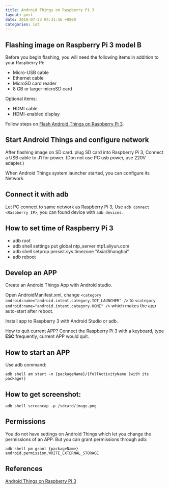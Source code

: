 ```yaml
---
title: Android Things on Raspberry Pi 3
layout: post
date: 2018-07-23 04:31:56 +0800
categories: iot
---
```


## Flashing image on Raspberry Pi 3 model B

Before you begin flashing, you will need the following items in addition to your Raspberry Pi:

- Micro-USB cable
- Ethernet cable
- MicroSD card reader
- 8 GB or larger microSD card

Optional items:

- HDMI cable
- HDMI-enabled display

Follow steps on [Flash Android Things on Raspberry Pi 3](https://developer.android.google.cn/things/hardware/raspberrypi).

## Start Android Things and configure network

After flashing image on SD card. plug SD card into Raspberry Pi 3, Connect a USB cable to J1 for power. (Don not use PC usb power, use 220V adapter.)

When Android Things system launcher started, you can configure its Network.

## Connect it with adb

Let PC connect to same network as Raspberry Pi 3, Use `adb connect <Raspberry IP>`, you can found device with `adb devices`.

## How to set time of Raspberry Pi 3

- adb root
- adb shell settings put global ntp_server ntp1.aliyun.com
- adb shell setprop persist.sys.timezone "Asia/Shanghai"
- adb reboot

## Develop an APP

Create an Android Things App with Android studio.

Open AndroidManifest.xml, change `<category android:name="android.intent.category.IOT_LAUNCHER" />` to `<category android:name="android.intent.category.HOME" />` which makes the app auto-start after reboot.

Install app to Raspberry 3 with Android Studio or adb.

How to quit current APP? Connect the Raspberry Pi 3 with a keyboard, type **ESC** frequently, current APP would quit.

## How to start an APP

Use adb command:

`adb shell am start -n {packageName}/{fullActivityName (with its package)}`

## How to get screenshot:

`adb shell screencap -p /sdcard/image.png`

## Permissions

You do not have settings on Android Things which let you change the permissions of an APP. But you can grant permissions through adb:

`adb shell pm grant {packageName} android.permission.WRITE_EXTERNAL_STORAGE`

## References

[Android Things on Raspberry Pi 3](https://developer.android.google.cn/things/hardware/raspberrypi)
